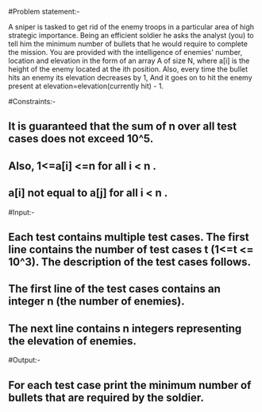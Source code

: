 #Problem statement:-

A sniper is tasked to get rid of the enemy troops in a particular area of high strategic importance. Being an efficient soldier he asks the analyst (you) to tell him the minimum number of bullets that he would require to complete the mission.
You are provided with the intelligence of enemies' number, location and elevation in the form of an array A of size N, where a[i] is the height of the enemy located at the ith position.
Also, every time the bullet hits an enemy its elevation decreases by 1, And it goes on to hit the enemy present at elevation=elevation(currently hit) - 1. 


#Constraints:-
## It is guaranteed that the sum of n over all test cases does not exceed 10^5.
## Also, 1<=a[i] <=n for all i < n .
## a[i] not equal to a[j] for all i < n .


#Input:-
## Each test contains multiple test cases. The first line contains the number of test cases t (1<=t <= 10^3). The description of the test cases follows.
## The first line of the test cases contains an integer n (the number of enemies).
## The next line contains n integers representing the elevation of enemies.

#Output:-
## For each test case print the minimum number of bullets that are required by the soldier. 
